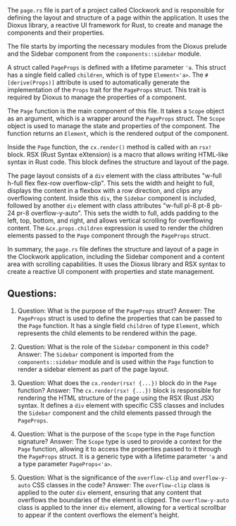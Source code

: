 
The `page.rs` file is part of a project called Clockwork and is responsible for defining the layout and structure of a page within the application. It uses the Dioxus library, a reactive UI framework for Rust, to create and manage the components and their properties.

The file starts by importing the necessary modules from the Dioxus prelude and the Sidebar component from the `components::sidebar` module.

A struct called `PageProps` is defined with a lifetime parameter `'a`. This struct has a single field called `children`, which is of type `Element<'a>`. The `#[derive(Props)]` attribute is used to automatically generate the implementation of the `Props` trait for the `PageProps` struct. This trait is required by Dioxus to manage the properties of a component.

The `Page` function is the main component of this file. It takes a `Scope` object as an argument, which is a wrapper around the `PageProps` struct. The `Scope` object is used to manage the state and properties of the component. The function returns an `Element`, which is the rendered output of the component.

Inside the `Page` function, the `cx.render()` method is called with an `rsx!` block. RSX (Rust Syntax eXtension) is a macro that allows writing HTML-like syntax in Rust code. This block defines the structure and layout of the page.

The page layout consists of a `div` element with the class attributes "w-full h-full flex flex-row overflow-clip". This sets the width and height to full, displays the content in a flexbox with a row direction, and clips any overflowing content. Inside this `div`, the `Sidebar` component is included, followed by another `div` element with class attributes "w-full pl-8 pt-8 pb-24 pr-8 overflow-y-auto". This sets the width to full, adds padding to the left, top, bottom, and right, and allows vertical scrolling for overflowing content. The `&cx.props.children` expression is used to render the children elements passed to the `Page` component through the `PageProps` struct.

In summary, the `page.rs` file defines the structure and layout of a page in the Clockwork application, including the Sidebar component and a content area with scrolling capabilities. It uses the Dioxus library and RSX syntax to create a reactive UI component with properties and state management.
## Questions: 
 1. Question: What is the purpose of the `PageProps` struct?
   Answer: The `PageProps` struct is used to define the properties that can be passed to the `Page` function. It has a single field `children` of type `Element`, which represents the child elements to be rendered within the page.

2. Question: What is the role of the `Sidebar` component in this code?
   Answer: The `Sidebar` component is imported from the `components::sidebar` module and is used within the `Page` function to render a sidebar element as part of the page layout.

3. Question: What does the `cx.render(rsx! {...})` block do in the `Page` function?
   Answer: The `cx.render(rsx! {...})` block is responsible for rendering the HTML structure of the page using the RSX (Rust JSX) syntax. It defines a `div` element with specific CSS classes and includes the `Sidebar` component and the child elements passed through the `PageProps`.

4. Question: What is the purpose of the `Scope` type in the `Page` function signature?
   Answer: The `Scope` type is used to provide a context for the `Page` function, allowing it to access the properties passed to it through the `PageProps` struct. It is a generic type with a lifetime parameter `'a` and a type parameter `PageProps<'a>`.

5. Question: What is the significance of the `overflow-clip` and `overflow-y-auto` CSS classes in the code?
   Answer: The `overflow-clip` class is applied to the outer `div` element, ensuring that any content that overflows the boundaries of the element is clipped. The `overflow-y-auto` class is applied to the inner `div` element, allowing for a vertical scrollbar to appear if the content overflows the element's height.
    